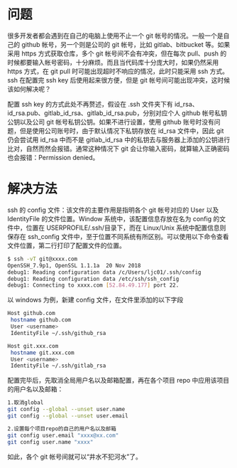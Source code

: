 # 问题

很多开发者都会遇到在自己的电脑上使用不止一个 git 帐号的情况。一般一个是自己的 github 帐号，另一个则是公司的 git 帐号，比如 gitlab、bitbucket 等。如果采用 https 方式获取仓库，多个 git 帐号间不会有冲突，但在每次 pull、push 的时候都要输入帐号密码，十分麻烦。而且当代码库十分庞大时，如果仍然采用 https 方式，在 git pull 时可能出现超时不响应的情况，此时只能采用 ssh 方式。ssh 在配置完 ssh key 后使用起来很方便，但是 git 帐号间可能出现冲突，这时候该如何解决呢？

配置 ssh key 的方式此处不再赘述，假设在 .ssh 文件夹下有 id_rsa、id_rsa.pub、gitlab_id_rsa、gitlab_id_rsa.pub，分别对应个人 github 帐号私钥公钥以及公司 git 帐号私钥公钥。如果不进行设置，使用 github 账号时没有问题，但是使用公司账号时，由于默认情况下私钥存放在 id_rsa 文件中，因此 git 仍会尝试用 id_rsa 中而不是 gitlab_id_rsa 中的私钥去与服务器上添加的公钥进行比对，自然而然会报错。通常这种情况下 git 会让你输入密码，就算输入正确密码也会报错：Permission denied。

# 解决方法

ssh 的 config 文件：该文件的主要作用是指明各个 git 帐号对应的 User 以及 IdentityFile 的文件位置。Window 系统中，该配置信息存放在名为 config 的文件中，位置在 USERPROFILE/.ssh/目录下，而在 Linux/Unix 系统中配置信息则保存在 ssh_config 文件中，至于位置不同系统有所区别。可以使用以下命令查看文件位置，第二行打印了配置文件的位置。

```bash
$ ssh -vT git@xxxx.com
OpenSSH_7.9p1, OpenSSL 1.1.1a  20 Nov 2018
debug1: Reading configuration data /c/Users/ljc01/.ssh/config
debug1: Reading configuration data /etc/ssh/ssh_config
debug1: Connecting to xxxx.com [52.84.49.177] port 22.
```

以 windows 为例，新建 config 文件，在文件里添加的以下字段

```bash
Host github.com
 hostname github.com
 User <username>
 IdentityFile ~/.ssh/github_rsa

Host git.xxx.com
 hostname git.xxx.com
 User <username>
 IdentityFile ~/.ssh/gitlab_rsa
```

配置完毕后，先取消全局用户名以及邮箱配置，再在各个项目 repo 中应用该项目的用户名以及邮箱：

```bash
1.取消global
git config --global --unset user.name
git config --global --unset user.email

2.设置每个项目repo的自己的用户名以及邮箱
git config user.email "xxxx@xx.com"
git config user.name "xxxx"
```

如此，各个 git 帐号间就可以“井水不犯河水”了。
